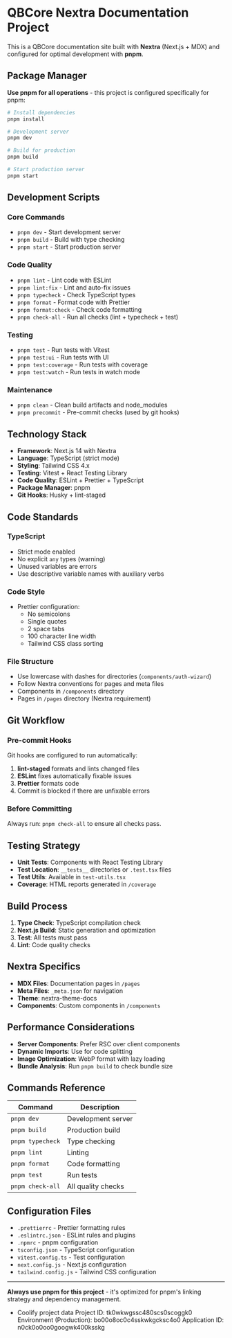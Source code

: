 # QBCore Nextra Documentation Project

This is a QBCore documentation site built with **Nextra** (Next.js + MDX) and configured for optimal development with **pnpm**.

## Package Manager

**Use pnpm for all operations** - this project is configured specifically for pnpm:

```bash
# Install dependencies
pnpm install

# Development server
pnpm dev

# Build for production
pnpm build

# Start production server
pnpm start
```

## Development Scripts

### Core Commands
- `pnpm dev` - Start development server
- `pnpm build` - Build with type checking
- `pnpm start` - Start production server

### Code Quality
- `pnpm lint` - Lint code with ESLint
- `pnpm lint:fix` - Lint and auto-fix issues
- `pnpm typecheck` - Check TypeScript types
- `pnpm format` - Format code with Prettier
- `pnpm format:check` - Check code formatting
- `pnpm check-all` - Run all checks (lint + typecheck + test)

### Testing
- `pnpm test` - Run tests with Vitest
- `pnpm test:ui` - Run tests with UI
- `pnpm test:coverage` - Run tests with coverage
- `pnpm test:watch` - Run tests in watch mode

### Maintenance
- `pnpm clean` - Clean build artifacts and node_modules
- `pnpm precommit` - Pre-commit checks (used by git hooks)

## Technology Stack

- **Framework**: Next.js 14 with Nextra
- **Language**: TypeScript (strict mode)
- **Styling**: Tailwind CSS 4.x
- **Testing**: Vitest + React Testing Library
- **Code Quality**: ESLint + Prettier + TypeScript
- **Package Manager**: pnpm
- **Git Hooks**: Husky + lint-staged

## Code Standards

### TypeScript
- Strict mode enabled
- No explicit `any` types (warning)
- Unused variables are errors
- Use descriptive variable names with auxiliary verbs

### Code Style
- Prettier configuration:
  - No semicolons
  - Single quotes
  - 2 space tabs
  - 100 character line width
  - Tailwind CSS class sorting

### File Structure
- Use lowercase with dashes for directories (`components/auth-wizard`)
- Follow Nextra conventions for pages and meta files
- Components in `/components` directory
- Pages in `/pages` directory (Nextra requirement)

## Git Workflow

### Pre-commit Hooks
Git hooks are configured to run automatically:
1. **lint-staged** formats and lints changed files
2. **ESLint** fixes automatically fixable issues
3. **Prettier** formats code
4. Commit is blocked if there are unfixable errors

### Before Committing
Always run: `pnpm check-all` to ensure all checks pass.

## Testing Strategy

- **Unit Tests**: Components with React Testing Library
- **Test Location**: `__tests__` directories or `.test.tsx` files
- **Test Utils**: Available in `test-utils.tsx`
- **Coverage**: HTML reports generated in `/coverage`

## Build Process

1. **Type Check**: TypeScript compilation check
2. **Next.js Build**: Static generation and optimization
3. **Test**: All tests must pass
4. **Lint**: Code quality checks

## Nextra Specifics

- **MDX Files**: Documentation pages in `/pages`
- **Meta Files**: `_meta.json` for navigation
- **Theme**: nextra-theme-docs
- **Components**: Custom components in `/components`

## Performance Considerations

- **Server Components**: Prefer RSC over client components
- **Dynamic Imports**: Use for code splitting
- **Image Optimization**: WebP format with lazy loading
- **Bundle Analysis**: Run `pnpm build` to check bundle size

## Commands Reference

| Command | Description |
|---------|-------------|
| `pnpm dev` | Development server |
| `pnpm build` | Production build |
| `pnpm typecheck` | Type checking |
| `pnpm lint` | Linting |
| `pnpm format` | Code formatting |
| `pnpm test` | Run tests |
| `pnpm check-all` | All quality checks |

## Configuration Files

- `.prettierrc` - Prettier formatting rules
- `.eslintrc.json` - ESLint rules and plugins
- `.npmrc` - pnpm configuration
- `tsconfig.json` - TypeScript configuration
- `vitest.config.ts` - Test configuration
- `next.config.js` - Next.js configuration
- `tailwind.config.js` - Tailwind CSS configuration

---

**Always use pnpm for this project** - it's optimized for pnpm's linking strategy and dependency management.
- Coolify project data
Project ID: tk0wkwgssc480scs0scoggk0
Environment (Production): bo00o8oc0c4sskwkgcksc4o0
Application ID: n0ck0o0oo0googwk400ksskg